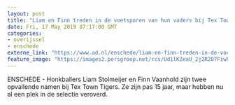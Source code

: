 ```yaml
---
layout: post
title: "Liam en Finn treden in de voetsporen van hun vaders bij Tex Town Tigers"
date: Fri, 17 May 2019 07:17:00 GMT
categories: 
- overijssel 
- enschede 
externe_link: "https://www.ad.nl/enschede/liam-en-finn-treden-in-de-voetsporen-van-hun-vaders-bij-tex-town-tigers~aae0385e/"
feature_image: "https://images2.persgroep.net/rcs/Ud1lKZeaU_2j2R2O7FiwhbGM5ok/diocontent/148363028/_fitwidth/400/?appId=21791a8992982cd8da851550a453bd7f&quality=0.7"
---
```


ENSCHEDE - Honkballers Liam Stolmeijer en Finn Vaanhold zijn twee opvallende namen bij Tex Town Tigers. Ze zijn pas 15 jaar, maar hebben nu al een plek in de selectie veroverd.
